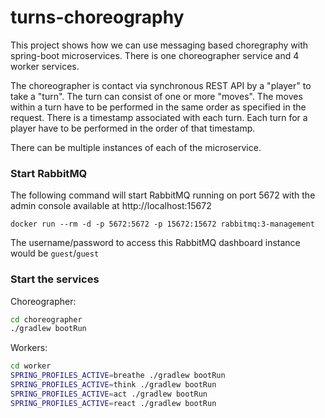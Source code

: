 # turns-choreography

This project shows how we can use messaging based choregraphy with spring-boot microservices. There is one choreographer service and 4 worker services. 

The choreographer is contact via synchronous REST API by a "player" to take a "turn". The turn can consist of one or more "moves". The moves within a turn have to be performed in the same order as specified in the request. There is a timestamp associated with each turn. Each turn for a player have to be performed in the order of that timestamp.

There can be multiple instances of each of the microservice.

### Start RabbitMQ

The following command will start RabbitMQ running on port 5672 with the admin console available at http://localhost:15672

```
docker run --rm -d -p 5672:5672 -p 15672:15672 rabbitmq:3-management
```

The username/password to access this RabbitMQ dashboard instance would be `guest`/`guest`

### Start the services

Choreographer:

```bash
cd choreographer
./gradlew bootRun
```

Workers:

```bash
cd worker
SPRING_PROFILES_ACTIVE=breathe ./gradlew bootRun
SPRING_PROFILES_ACTIVE=think ./gradlew bootRun
SPRING_PROFILES_ACTIVE=act ./gradlew bootRun
SPRING_PROFILES_ACTIVE=react ./gradlew bootRun
```